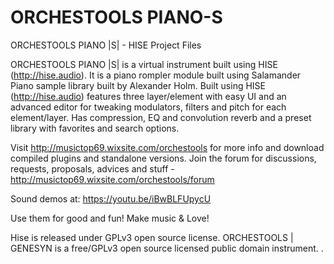 # ORCHESTOOLS PIANO-S
ORCHESTOOLS PIANO |S| - HISE Project Files

ORCHESTOOLS PIANO |S| is a virtual instrument built using HISE (http://hise.audio). It is a piano rompler module built using Salamander Piano sample library built by Alexander Holm. Built using HISE (http://hise.audio) features three layer/element with easy UI and an advanced editor for tweaking modulators, filters and pitch for each element/layer. Has compression, EQ and convolution reverb and a preset library with favorites and search options.

Visit http://musictop69.wixsite.com/orchestools for more info and download compiled plugins and standalone versions. Join the forum for discussions, requests, proposals, advices and stuff - http://musictop69.wixsite.com/orchestools/forum

Sound demos at: https://youtu.be/iBwBLFUpycU

Use them for good and fun! Make music & Love!

Hise is released under GPLv3 open source license. ORCHESTOOLS | GENESYN is a free/GPLv3 open source licensed public domain instrument. .
